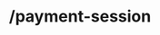 ---
title: /payment-session
position_number: 1
type: post
description: To create a payments page (cashier) session

content_markdown: |-

  {: .info }
  **Note**: The `Content-Type` header should be set to `application/json` along with the merchant API key

  {: .success }
  **Example request**

  A curl request to request the cashier:

  ```
  {
  "country": "BR",
  "currency": "BRL",
  "amount": 13000,
  "redirectUrl": "https://merchant.io/where-to-go",
  "language": "ES",
  "customer": {
    "name": "John Doe",
    "email": "john@email.test",
    "phone": "+34666999666",
    "userDevice": "MOBILE",
    "userAgent": "Mozilla/5.0 (X11; Linux x86_64) AppleWebKit/537.36 (KHTML, like Gecko) Chrome/51.0.2704.103 Safari/537.36",
    "ip": "84.232.140.77",
    "address": {
      "street": "32 Windsor Gardens",
      "streetNumber": "24",
      "country": "GB",
      "zipCode": "W9 3RG",
      "city": "London",
      "state": "Great London."
    },
    "identify": {
      "number": "76486883X",
      "type": "DNI"
    }
  },
  "merchantReference": "mustbe18cars",
  "paymentReference": "Invoice ABC123",
  "userId": "Merch_User_123",
  "extra1": "extraData001",
  "extra2": "extraData002",
  "extra3": "extraData003",
  "storedToken": "index-stored",
  "tax": "21%",
  "shippingAddress": {
    "street": "32 Windsor Gardens",
    "streetNumber": "24",
    "country": "GB",
    "zipCode": "W9 3RG",
    "city": "London",
    "state": "Great London."
  },
  "orderDetails": [
    {
      "productName": "shirt-1233474",
      "quantity": 1,
      "dimensions": "85x51",
      "description": "Blue sports t-shirt "
    }
  ]
  }

  ```

  A successful response will return an HTTP status code of `201` and have the following schema:


  | Field   | Type   | Description                        |
  | ------- | ------ | ---------------------------------- |
  | StatusCode | string | If an error is returned the error code is shown here |
  | message | string | the CashierUrl or A message of the error             |


  
right_code_blocks:
  - code_block: |1-
        {
        
        "cashierUrl": "https://cashier.dev.kibramoa.net?sessionId=54ed4d33-9c24-4ef0-a7f8-242920a657u5"
 
        }
    title: Response
    language: json
  - code_block: |2-    
          {

          "statusCode": 401,
          "message": "Unauthorized"
          
          }
    title: Error 401
    language: json
   
---